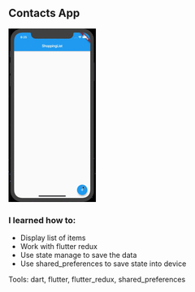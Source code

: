 ## Contacts App

![Shopping Cart App](preview.gif)

### I learned how to:

- Display list of items
- Work with flutter redux
- Use state manage to save the data
- Use shared_preferences to save state into device

Tools: dart, flutter, flutter_redux, shared_preferences
